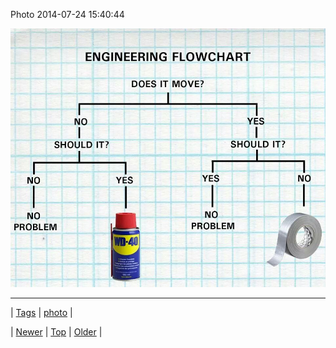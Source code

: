 <!--
title: Photo 2014-07-24 15
date: 2020-06-28T15:27:00.356Z
tags: photo
-->


Photo 2014-07-24 15:40:44

![](92736449341-0.jpg)

<!--BOTTOM-POST-NAVIGATION-->
---

| [Tags](tags.md) | [photo](tag-photo.md) |

| [Newer](92730490649.md) | [Top](index.md) | [Older](92737037124.md) |